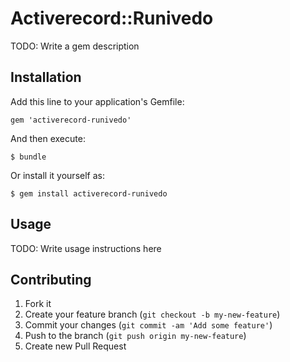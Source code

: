 # Activerecord::Runivedo

TODO: Write a gem description

## Installation

Add this line to your application's Gemfile:

    gem 'activerecord-runivedo'

And then execute:

    $ bundle

Or install it yourself as:

    $ gem install activerecord-runivedo

## Usage

TODO: Write usage instructions here

## Contributing

1. Fork it
2. Create your feature branch (`git checkout -b my-new-feature`)
3. Commit your changes (`git commit -am 'Add some feature'`)
4. Push to the branch (`git push origin my-new-feature`)
5. Create new Pull Request
